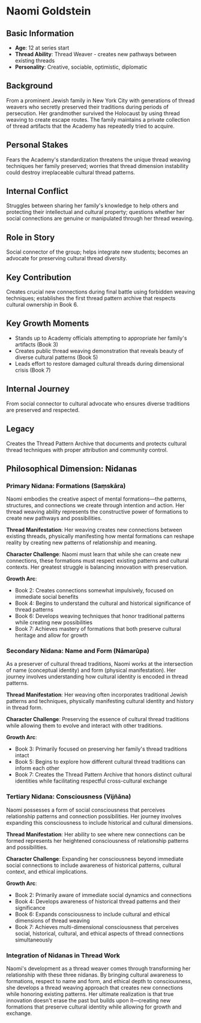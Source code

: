 # Naomi Goldstein

## Basic Information
- **Age**: 12 at series start
- **Thread Ability**: Thread Weaver - creates new pathways between existing threads
- **Personality**: Creative, sociable, optimistic, diplomatic

## Background
From a prominent Jewish family in New York City with generations of thread weavers who secretly preserved their traditions during periods of persecution. Her grandmother survived the Holocaust by using thread weaving to create escape routes. The family maintains a private collection of thread artifacts that the Academy has repeatedly tried to acquire.

## Personal Stakes
Fears the Academy's standardization threatens the unique thread weaving techniques her family preserved; worries that thread dimension instability could destroy irreplaceable cultural thread patterns.

## Internal Conflict
Struggles between sharing her family's knowledge to help others and protecting their intellectual and cultural property; questions whether her social connections are genuine or manipulated through her thread weaving.

## Role in Story
Social connector of the group; helps integrate new students; becomes an advocate for preserving cultural thread diversity.

## Key Contribution
Creates crucial new connections during final battle using forbidden weaving techniques; establishes the first thread pattern archive that respects cultural ownership in Book 6.

## Key Growth Moments
- Stands up to Academy officials attempting to appropriate her family's artifacts (Book 3)
- Creates public thread weaving demonstration that reveals beauty of diverse cultural patterns (Book 5)
- Leads effort to restore damaged cultural threads during dimensional crisis (Book 7)

## Internal Journey
From social connector to cultural advocate who ensures diverse traditions are preserved and respected.

## Legacy
Creates the Thread Pattern Archive that documents and protects cultural thread techniques with proper attribution and community control.

## Philosophical Dimension: Nidanas

### Primary Nidana: Formations (Saṃskāra)
Naomi embodies the creative aspect of mental formations—the patterns, structures, and connections we create through intention and action. Her thread weaving ability represents the constructive power of formations to create new pathways and possibilities.

**Thread Manifestation**: Her weaving creates new connections between existing threads, physically manifesting how mental formations can reshape reality by creating new patterns of relationship and meaning.

**Character Challenge**: Naomi must learn that while she can create new connections, these formations must respect existing patterns and cultural contexts. Her greatest struggle is balancing innovation with preservation.

**Growth Arc**: 
- Book 2: Creates connections somewhat impulsively, focused on immediate social benefits
- Book 4: Begins to understand the cultural and historical significance of thread patterns
- Book 6: Develops weaving techniques that honor traditional patterns while creating new possibilities
- Book 7: Achieves mastery of formations that both preserve cultural heritage and allow for growth

### Secondary Nidana: Name and Form (Nāmarūpa)
As a preserver of cultural thread traditions, Naomi works at the intersection of name (conceptual identity) and form (physical manifestation). Her journey involves understanding how cultural identity is encoded in thread patterns.

**Thread Manifestation**: Her weaving often incorporates traditional Jewish patterns and techniques, physically manifesting cultural identity and history in thread form.

**Character Challenge**: Preserving the essence of cultural thread traditions while allowing them to evolve and interact with other traditions.

**Growth Arc**:
- Book 3: Primarily focused on preserving her family's thread traditions intact
- Book 5: Begins to explore how different cultural thread traditions can inform each other
- Book 7: Creates the Thread Pattern Archive that honors distinct cultural identities while facilitating respectful cross-cultural exchange

### Tertiary Nidana: Consciousness (Vijñāna)
Naomi possesses a form of social consciousness that perceives relationship patterns and connection possibilities. Her journey involves expanding this consciousness to include historical and cultural dimensions.

**Thread Manifestation**: Her ability to see where new connections can be formed represents her heightened consciousness of relationship patterns and possibilities.

**Character Challenge**: Expanding her consciousness beyond immediate social connections to include awareness of historical patterns, cultural context, and ethical implications.

**Growth Arc**:
- Book 2: Primarily aware of immediate social dynamics and connections
- Book 4: Develops awareness of historical thread patterns and their significance
- Book 6: Expands consciousness to include cultural and ethical dimensions of thread weaving
- Book 7: Achieves multi-dimensional consciousness that perceives social, historical, cultural, and ethical aspects of thread connections simultaneously

### Integration of Nidanas in Thread Work
Naomi's development as a thread weaver comes through transforming her relationship with these three nidanas. By bringing cultural awareness to formations, respect to name and form, and ethical depth to consciousness, she develops a thread weaving approach that creates new connections while honoring existing patterns. Her ultimate realization is that true innovation doesn't erase the past but builds upon it—creating new formations that preserve cultural identity while allowing for growth and exchange.
